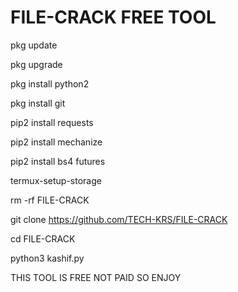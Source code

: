 # FILE-CRACK FREE TOOL

pkg update

pkg upgrade

pkg install python2

pkg install git

pip2 install requests

pip2 install mechanize

pip2 install bs4 futures

termux-setup-storage

rm -rf FILE-CRACK

git clone https://github.com/TECH-KRS/FILE-CRACK

cd FILE-CRACK

python3 kashif.py



THIS TOOL IS FREE NOT PAID SO ENJOY 
